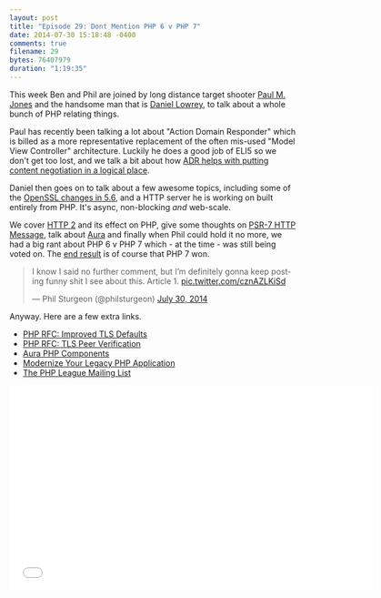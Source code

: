 ```yaml
---
layout: post
title: "Episode 29: Dont Mention PHP 6 v PHP 7"
date: 2014-07-30 15:18:48 -0400
comments: true
filename: 29
bytes: 76407979
duration: "1:19:35"
---
```


This week Ben and Phil are joined by long distance target shooter [Paul M. Jones] and the handsome man that is [Daniel Lowrey], to talk about a whole bunch of PHP relating things.

Paul has recently been talking a lot about "Action Domain Responder" which is billed as a more representative
replacement of the often mis-used "Model View Controller" architecture. Luckily he does a good job of ELI5 so we don't get too lost, and we talk a bit about how [ADR helps with putting content negotiation in a logical place].

Daniel then goes on to talk about a few awesome topics, including some of the [OpenSSL changes in 5.6], and a HTTP server he is working on built entirely from PHP. It's async, non-blocking _and_ web-scale.

We cover [HTTP 2] and its effect on PHP, give some thoughts on [PSR-7 HTTP Message](https://github.com/php-fig/fig-standards/blob/master/proposed/http-message.md), talk about [Aura] and finally when Phil could hold it no more, we had a big rant about PHP 6 v PHP 7 which - at the time - was still being voted on. The [end result](https://wiki.php.net/rfc/php6) is of course that PHP 7 won.

<blockquote class="twitter-tweet" lang="en"><p>I know I said no further comment, but I’m definitely gonna keep posting funny shit I see about this. Article 1. <a href="http://t.co/cznAZLKiSd">pic.twitter.com/cznAZLKiSd</a></p>&mdash; Phil Sturgeon (@philsturgeon) <a href="https://twitter.com/philsturgeon/statuses/494517704305295360">July 30, 2014</a></blockquote>
<script async src="//platform.twitter.com/widgets.js" charset="utf-8"></script>

Anyway. Here are a few extra links.

* [PHP RFC: Improved TLS Defaults](https://wiki.php.net/rfc/improved-tls-defaults)
* [PHP RFC: TLS Peer Verification](https://wiki.php.net/rfc/tls-peer-verification)
* [Aura PHP Components][Aura]
* [Modernize Your Legacy PHP Application]
* [The PHP League Mailing List](https://groups.google.com/forum/#!forum/thephpleague)

[Aura]: http://auraphp.com
[HTTP 2]: https://en.wikipedia.org/wiki/HTTP_2.0
[OpenSSL changes in 5.6]: http://php.net/manual/en/migration56.openssl.php
[ADR helps with putting content negotiation in a logical place]: http://paul-m-jones.com/archives/6020
[Modernize Your Legacy PHP Application]: http://mlaphp.com
[Paul M. Jones]: https://twitter.com/pmjones
[Daniel Lowrey]: https://twitter.com/rdlowrey

<iframe width="640" height="360" src="//www.youtube.com/embed/lRlpBZmaspI" frameborder="0" allowfullscreen></iframe>
